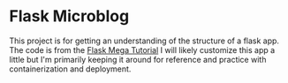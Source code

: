 # Flask Microblog

This project is for getting an understanding of the structure of a flask app.
The code is from the [Flask Mega Tutorial](http://blog.miguelgirnberg.com)
I will likely customize this app a little but I'm primarily keeping it around for reference and practice with containerization and deployment.
